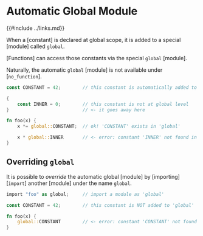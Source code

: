 Automatic Global Module
=======================

{{#include ../links.md}}


When a [constant] is declared at global scope, it is added to a special [module] called `global`.

[Functions] can access those constants via the special `global` [module].

Naturally, the automatic `global` [module] is not available under [`no_function`].

```rust , no_run
const CONSTANT = 42;        // this constant is automatically added to 'global'

{
    const INNER = 0;        // this constant is not at global level
}                           // <- it goes away here

fn foo(x) {
    x *= global::CONSTANT;  // ok! 'CONSTANT' exists in 'global'

    x * global::INNER       // <- error: constant 'INNER' not found in 'global'
}
```


Overriding `global`
-------------------

It is possible to _override_ the automatic global [module] by [importing][`import`] another [module]
under the name `global`.

```rust , no_run
import "foo" as global;     // import a module as 'global'

const CONSTANT = 42;        // this constant is NOT added to 'global'

fn foo(x) {
    global::CONSTANT        // <- error: constant 'CONSTANT' not found in 'global'
}
```
